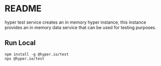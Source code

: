 # README

hyper test service creates an in memory hyper instance, this instance provides 
an in memory data service that can be used for testing purposes.

## Run Local

```
npm install -g @hyper.io/test
npx @hyper.io/test
```